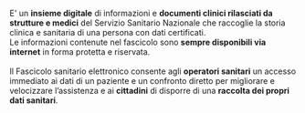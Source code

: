 E' un **insieme digitale** di informazioni e **documenti clinici rilasciati da strutture e medici** del Servizio Sanitario Nazionale che raccoglie la storia clinica e sanitaria di una persona con dati certificati.<br>
Le informazioni contenute nel fascicolo sono **sempre disponibili via internet** in forma protetta e riservata.
<br><br>
Il Fascicolo sanitario elettronico consente agli **operatori sanitari** un accesso immediato ai dati di un paziente e un confronto diretto per migliorare e velocizzare l’assistenza e ai **cittadini** di disporre di una **raccolta dei propri dati sanitari**.
